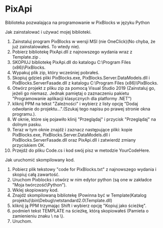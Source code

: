 # PixApi
Biblioteka pozwalająca na programowanie w PixBlocks w języku Python

Jak zainstalować i używać mojej biblioteki.

1. Zainstaluj program PixBlocks w wersji MSI (nie OneClick)(No chyba, że już zainstalowałeś. To wtedy nie).
2. Pobierz bibliotekę PixApi.dll z najnowszego wydania wraz z Template.zip .
3. SKOPIUJ bibliotekę PixApi.dll do katalogu C:\Program Files (x86)\PixBlocks.
4. Wypakuj plik zip, który wcześniej pobrałeś.
5. Skopiuj gdzieś pliki PixBlocks.exe, PixBlocks.Server.DataModels.dll i PixBlocks.ServerFasade.dll z katalogu C:\Program Files (x86)\PixBlocks.
6. Otwórz projekt z pliku zip za pomocą Visual Studio 2019 (Zainstaluj go, jeżeli go niemasz. Jednak pamiętaj o zaznaczeniu pakietu "Programowanie aplikacji klasycznych dla platformy .NET")
7. kliknij PPM na tekst "Zależności" i wybierz z listy opcję "Dodaj odwołanie do projektu...".(Szukaj tego napisu po prawej stronie okna programu.).
8. W oknie, które się pojawiło klinij "Przeglądaj" i przycisk "Przeglądaj" na dolnym pasku.
9. Teraz w tym oknie znajdź i zaznacz następujące pliki: kopie PixBlocks.exe, PixBlocks.Server.DataModels.dll i PixBlocks.ServerFasade.dll oraz PixApi.dll i zatwierdź zmiany przyciskiem OK.
10. Przejdź do pliku Code.cs i kod swój pisz w metodzie YourCodeHere.

Jak uruchomić skompilowany kod.
1. Pobierz plik tekstowy "code for PixBlocks.txt" z najnowszego wydania i skopiuj całą zawartość.
2. Uruchom Pixblocks i otwórz w nim edytor python (są one w zakładce "Moja twórczość\Python").
3. Wklej skopiowany kod.
4. Znajdź skompilowaną bibliotekę (Powinna być w Template(Katalog projektu)\bin\Debug\netstandard2.0\Template.dll)
5. kliknij ją PPM trzymając Shift i wybierz opcję "Kopiuj jako ścieżkę".
6. podmień tekst TEMPLATE na ścieżkę, którą skopiowałeś (Pamieta o zamienieniu znaku \ na \\).
7. Uruchom.

